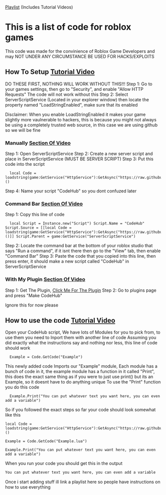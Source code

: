 [Playlist](https://www.youtube.com/playlist?list=PLIqujbGBd-7k21-vbTrn4oblYl5prVEkz) (Includes Tutorial Videos)

# This is a list of code for roblox games

This code was made for the convinience of Roblox Game Developers and may NOT UNDER ANY CIRCUMSTANCE BE USED FOR HACKS/EXPLOITS


## How To Setup [Tutorial Video](https://www.youtube.com/watch?v=nLzPYYK4Sfo&list=PLIqujbGBd-7k21-vbTrn4oblYl5prVEkz&index=1)

DO THESE FIRST, NOTHING WILL WORK WITHOUT THIS!!!
Step 1: Go to your games settings, then go to "Security", and enable "Allow HTTP Requests" The code will not work without this
Step 2: Select ServerScriptService (Located in your explorer window) then locate the property named "LoadStringEnabled", make sure that its enabled

Disclaimer:
When you enable LoadStringEnabled it makes your game slightly more vaulnerable to hackers, this is because you might not always be using a completely trusted web source, in this case we are using github so we will be fine

### Manually [Section Of Video](https://youtu.be/nLzPYYK4Sfo?si=g-7pneS_y3v6elaW&t=14)

Step 1: Open ServerScriptService
Step 2: Create a new server script and place in ServerScriptService (MUST BE SERVER SCRIPT)
Step 3: Put this code into the script
```luau
  local Code = loadstring(game:GetService("HttpService"):GetAsync("https://raw.githubusercontent.com/CelestialDodo/RobloxGameCodeTemplates/main/main.lua"))()
```
Step 4: Name your script "CodeHub" so you dont confuzed later

### Command Bar [Section Of Video](https://youtu.be/nLzPYYK4Sfo?si=g-7pneS_y3v6elaW&t=64)

Step 1: Copy this line of code
```luau
  local Script = Instance.new("Script") Script.Name = "CodeHub" Script.Source = [[local Code = loadstring(game:GetService("HttpService"):GetAsync("https://raw.githubusercontent.com/CelestialDodo/RobloxGameCodeTemplates/main/main.lua"))()]] Script.Parent = game:GetService("ServerScriptService")
```
Step 2: Locate the command bar at the bottom of your roblox studio that says "Run a command", if it isnt there then go to the "View" tab, then enable "Command Bar"
Step 3: Paste the code that you copied into this line, then press enter, it should make a new script called "CodeHub" in ServerScriptService


### With My Plugin [Section Of Video](https://youtu.be/nLzPYYK4Sfo?si=g-7pneS_y3v6elaW&t=202)

Step 1: Get The Plugin, [Click Me For The Plugin](https://create.roblox.com/store/asset/18465056276/CodeHub)
Step 2: Go to plugins page and press "Make CodeHub"

Ignore this for now please

## How to use the code [Tutorial Video](https://youtu.be/4A7fbqnlxTc?si=GwNlSPpF5_SCjH6n)

Open your CodeHub script, We have lots of Modules for you to pick from, to use them you need to Inport them with another line of code
Assuming you did exactly what the instructions say and nothing nor less, this line of code should work
```luau
  Example = Code.GetCode("Example")
```
This newly added code Imports our "Example" module, Each module has a bunch of code in it, the example module has a function in it called "Print", this does the exact same thing as if you were to just use print() but its an Example, so it doesnt have to do anything unique
To use the "Print" function you do this code
```luau
  Example.Print("You can put whatever text you want here, you can even add a variable")
```
So if you followed the exact steps so far your code should look somewhat like this
```luau
local Code = loadstring(game:GetService("HttpService"):GetAsync("https://raw.githubusercontent.com/CelestialDodo/RobloxGameCodeTemplates/main/main.lua"))()

Example = Code.GetCode("Example.lua")

Example.Print("You can put whatever text you want here, you can even add a variable")
```
When you run your code you should get this in the output
```txt
You can put whatever text you want here, you can even add a variable
```

Once i start adding stuff ill link a playlist here so people have instructions on how to use everything
